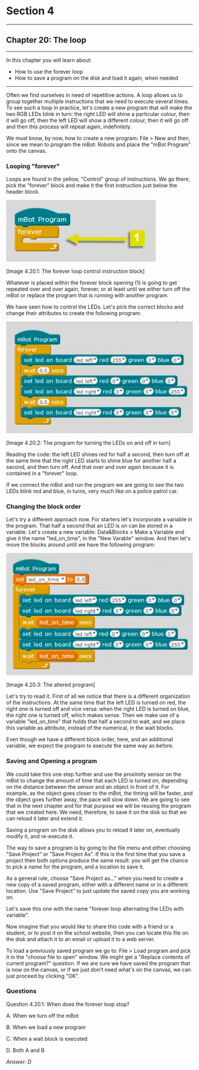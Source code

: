 # Section 4

---

## Chapter 20: The loop

---

In this chapter you will learn about:

* How to use the forever loop
* How to save a program on the disk and load it again, when needed

---

Often we find ourselves in need of repetitive actions. A loop allows us to group together multiple instructions that we need to execute several times. To see such a loop in practice, let's create a new program that will make the two RGB LEDs blink in turn: the right LED will shine a particular colour, then it will go off, then the left LED will show a different colour, then it will go off and then this process will repeat again, indefinitely.

We must know, by now, how to create a new program: File &gt; New and then, since we mean to program the mBot: Robots and place the "mBot Program" onto the canvas.

### Looping "forever"

Loops are found in the yellow, "Control" group of instructions. We go there, pick the "forever" block and make it the first instruction just below the header block.

![](/assets/Img.4.20.1.jpg)

\[Image 4.20.1: The forever loop control instruction block\]

Whatever is placed within the forever block opening \(1\) is going to get repeated over and over again, forever, or at least until we either turn off the mBot or replace the program that is running with another program.

We have seen how to control the LEDs. Let's pick the correct blocks and change their attributes to create the following program:

![](/assets/Img.4.20.2.jpg)

\[Image 4.20.2: The program for turning the LEDs on and off in turn\]

Reading the code: the left LED shines red for half a second, then turn off at the same time that the right LED starts to shine blue for another half a second, and then turn off. And that over and over again because it is contained in a "forever" loop.

If we connect the mBot and run the program we are going to see the two LEDs blink red and blue, in turns, very much like on a police patrol car.

### Changing the block order

Let's try a different approach now. For starters let's incorporate a variable in the program. That half a second that an LED is on can be stored in a variable. Let's create a new variable: Data&Blocks &gt; Make a Variable and give it the name "led\_on\_time", in the "New Varable" window. And then let's move the blocks around until we have the following program:

![](/assets/Img.4.20.3.jpg)

\[Image 4.20.3: The altered program\]

Let's try to read it. First of all we notice that there is a different organization of the instructions. At the same time that the left LED is turned on red, the right one is turned off and vice versa: when the right LED is turned on blue, the right one is turned off, which makes sense. Then we make use of a variable "led\_on\_time" that holds that half a second to wait, and we place this variable as attribute, instead of the numerical, in the wait blocks.

Even though we have a different block order, here, and an additional variable, we expect the program to execute the same way as before.

### Saving and Opening a program

We could take this one step further and use the proximity sensor on the mBot to change the amount of time that each LED is turned on, depending on the distance between the sensor and an object in front of it. For example, as the object goes closer to the mBot, the timing will be faster, and the object goes further away, the pace will slow down. We are going to see that in the next chapter and for that purpose we will be reusing the program that we created here. We need, therefore, to save it on the disk so that we can reload it later and extend it.

Saving a program on the disk allows you to reload it later on, eventually modify it, and re-execute it.

The way to save a program is by going to the file menu and either choosing "Save Project" or "Save Project As". If this is the first time that you save a project then both options produce the same result: you will get the chance to pick a name for the program, and a location to save it.

As a general rule, choose "Save Project as..." when you need to create a new copy of a saved program, either with a different name or in a different location. Use "Save Project" to just update the saved copy you are working on.

Let's save this one with the name "forever loop alternating the LEDs with variable".

Now imagine that you would like to share this code with a friend or a student, or to post it on the school website, then you can locate this file on the disk and attach it to an email or upload it to a web server.

To load a previously saved program we go to: File &gt; Load program and pick it in the "choose file to open" window. We might get a "Replace contents of current program?" question. If we are sure we have saved the program that is now on the canvas, or if we just don't need what's on the canvas, we can just proceed by clicking "OK".

### Questions

Question 4.20.1: When does the forever loop stop?

A. When we turn off the mBot

B. When we load a new program

C. When a wait block is executed

D. Both A and B

_Answer: D_


